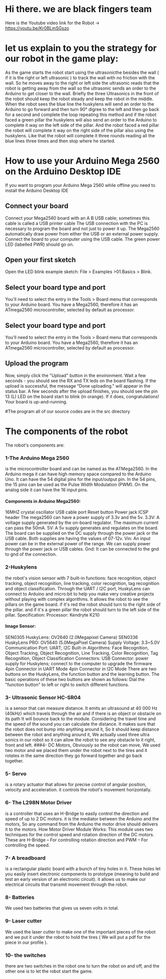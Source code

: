 
# Hi there. we are black fingers team
Here is the Youtube video link for the Robot → https://youtu.be/Kr0BLmSGszo

# let us explain to you the strategy for our robot in the game play:
 As the game starts the robot start using the ultrasonicthe besides the wall ( if it is the right or left ultrasonic ) to track the wall with no friction with the wall. So he moves away to the right or left side the ultrasonic reads that the robot is getting away from the wall so the ultrasonic sends an order to the Arduino to get closer to the wall. Briefly the three Ultrasonics in the front of the robot should keep the robot steady and keep the robot in the middle. When the robot sees the blue line the huskylens will send an order to the Arduino to go forward and then turn 90° digree to the left and then go back for a second and complete the loop repeating this method and if the robot faced a green pillar the huskylens will also send an order to the Arduino to complete it way on the left side of the pillar. And the robot faced a red pillar the robot will complete it way on the right side of the pillar also using the huskylens. Like that the robot will complete it three rounds reading all the blue lines three times and then stop where he started.

# How to use your Arduino Mega 2560 on the Arduino Desktop IDE
If you want to program your Arduino Mega 2560 while offline you need to install the Arduino Desktop IDE
## Connect your board
Connect your Mega2560 board with an A B USB cable; sometimes this cable is called a USB printer cable
The USB connection with the PC is necessary to program the board and not just to power it up. The Mega2560 automatically draw power from either the USB or an external power supply. Connect the board to your computer using the USB cable. The green power LED (labelled PWR) should go on.
## Open your first sketch
Open the LED blink example sketch: File > Examples >01.Basics > Blink.
## Select your board type and port
You'll need to select the entry in the Tools > Board menu that corresponds to your Arduino board. You have a Mega2560, therefore it has an ATmega2560 microcontroller, selected by default as processor.
## Select your board type and port
You'll need to select the entry in the Tools > Board menu that corresponds to your Arduino board. You have a Mega2560, therefore it has an ATmega2560 microcontroller, selected by default as processor.
## Upload the program
Now, simply click the "Upload" button in the environment. Wait a few seconds - you should see the RX and TX leds on the board flashing. If the upload is successful, the message "Done uploading." will appear in the status bar.
A few seconds after the upload finishes, you should see the pin 13 (L) LED on the board start to blink (in orange). If it does, congratulations! Your board is up-and-running.

#The program
all of our source codes are in the src directory

# The components of the robot
The robot's components are:
### 1-The Arduino Mega 2560
is the microcontroller board and can be named as the ATMega2560. In the Arduino mega it can have high memory space compared to the Arduino Uno. 
It can have the 54 digital pins for the input/output pin. In the 54 pins, the 15 pins can be used as the Pulse Width Modulation (PWM). On the analog side it can have the 16 input pins.
#### Components in Arduino Mega2560:
16MHZ crystal oscillator
USB cable port
Reset button
Power jack
ICSP header
The mega2560 can have a power supply of 3.3v and the 5v.
3.3V: A voltage supply generated by the on-board regulator. The maximum current can pass the 50mA.
5V: A 5v supply generates and regulates on the board. The board can be supplied on the DC supply through the power jack or the USB cable.
Both supplies are having the values of 07-12v.
Vin: An input power can be in the external power of the range. We can supply power through the power jack or USB cables.
Gnd: It can be connected to the gnd to gnd of the connection.
### 2-Huskylens
the robot's vision sensor with 7 built-in functions: face recognition, object tracking, object recognition, line tracking, color recognition, tag recognition and object classification.
Through the UART / I2C port, HuskyLens can connect to Arduino and micro:bit to help you make very creative projects without playing with complex algorithms. It allows the robot to see the pillars on the game board. if it's red the robot should turn to the right side of the pillar. and if it's a green pillar the robot should turn to the left side of the pillar.
Specification:
Processor: Kendryte K210
#### Image Sensor:
SEN0305 HuskyLens: OV2640 (2.0Megapixel Camera)
SEN0336 HuskyLens PRO: OV5640 (5.0MegaPixel Camera)
Supply Voltage: 3.3~5.0V
Communication Port: UART; I2C
Built-in Algorithms: Face Recognition, Object Tracking, Object Recognition, Line Tracking, Color Recognition, Tag Recognition, Object Classification
Connectors:
USB Connector: power supply for Huskylens; connect to the computer to upgrade the firmware
4pin Connector in UART Mode
4pin Connector in I2C Mode
There are two buttons on the HuskyLens, the function button and the learning button. The basic operations of these two buttons are shown as follows:
Dial the "function button" to left or right to switch different functions.

### 3- Ultrasonic Sensor HC-SR04
is a sensor that can measure distance. It emits an ultrasound at 40 000 Hz (40kHz) which travels through the air and if there is an object or obstacle on its path It will bounce back to the module. Considering the travel time and the speed of the sound you can calculate the distance. It makes sure that the robot does not bump into anything around it, So it should keep distance between the robot and anything around it, We actually used three ultra sonics in our robot so it can allow the robot to see any obstacle to it right, front and left.
###4- 
DC Motors, Obviously so the robot can move, We used two motor and we placed them under the robot next to the tires and it rotates in the same direction they go forward together and go back together.
### 5- Servo
is a rotary actuator that allows for precise control of angular position, velocity and acceleration. it controls the robot's movement horizontally.
### 6- The L298N Motor Driver
is a controller that uses an H-Bridge to easily control the direction and speed of up to 2 DC motors. it is the mediator between the Arduino and the motors, So any command from the Arduino the motor drive should delivers it to the motors.
How Motor Driver Module Works:
This module uses two techniques for the control speed and rotation direction of the DC motors. These are H-Bridge – For controlling rotation direction and PWM – For controlling the speed.
### 7- A breadboard 
is a rectangular plastic board with a bunch of tiny holes in it. These holes let you easily insert electronic components to prototype (meaning to build and test an early version of an electronic circuit). it allows us to make our electrical circuits that transmit movement through the robot.
### 8- Batteries
We used two batteries that gives us seven volts in total.
### 9- Laser cutter
We used the laser cutter to make one of the important pieces of the robot and we put it under the robot to hold the tires ( We will put a pdf for the piece in our profile ).
### 10- the switches 
there are two switches in the robot one to turn the robot on and off, and the other one is to let the robot start the game.
